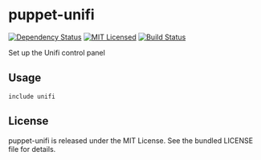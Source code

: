 puppet-unifi
==============

[![Dependency Status](https://img.shields.io/gemnasium/halyard/puppet-unifi.svg)](https://gemnasium.com/halyard/puppet-unifi)
[![MIT Licensed](https://img.shields.io/badge/license-MIT-green.svg)](https://tldrlegal.com/license/mit-license)
[![Build Status](https://img.shields.io/circleci/project/halyard/puppet-unifi/master.svg)](https://circleci.com/gh/halyard/puppet-unifi)

Set up the Unifi control panel

## Usage

```puppet
include unifi
```

## License

puppet-unifi is released under the MIT License. See the bundled LICENSE file for details.

